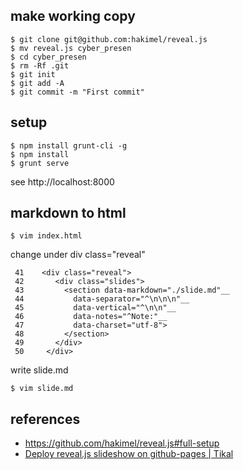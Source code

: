 
## make working copy

```
$ git clone git@github.com:hakimel/reveal.js
$ mv reveal.js cyber_presen
$ cd cyber_presen
$ rm -Rf .git
$ git init
$ git add -A
$ git commit -m "First commit"
```

## setup

```
$ npm install grunt-cli -g
$ npm install
$ grunt serve
```

see http://localhost:8000


## markdown to html

```
$ vim index.html
```

change under div class="reveal"

```
 41    <div class="reveal">
 42       <div class="slides">
 43         <section data-markdown="./slide.md"__
 44           data-separator="^\n\n\n"__
 45           data-vertical="^\n\n"__
 46           data-notes="^Note:"__
 47           data-charset="utf-8">
 48         </section>
 49       </div>
 50     </div>
```

write slide.md

```
$ vim slide.md
```

## references


- https://github.com/hakimel/reveal.js#full-setup
- [Deploy reveal.js slideshow on github-pages | Tikal](http://tikalk.com/alm/deploy-revealjs-slideshow-github-pages)

